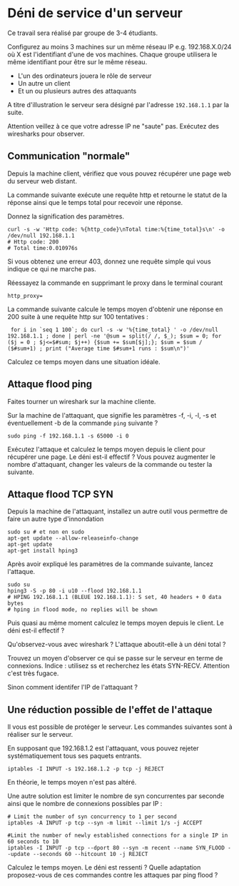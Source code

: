 # Déni de service d'un serveur

Ce travail sera réalisé par groupe de 3-4 étudiants.

Configurez au moins 3 machines sur un même réseau IP e.g. 192.168.X.0/24 où X est l'identifiant d'une de vos machines. Chaque groupe utilisera le même identifiant pour être sur le même réseau.

- L'un des ordinateurs jouera le rôle de serveur 
- Un autre un client
- Et un ou plusieurs autres des attaquants

A titre d'illustration le serveur sera désigné par l'adresse `192.168.1.1` par la suite.

Attention veillez à ce que votre adresse IP ne "saute" pas. Exécutez des wiresharks pour observer.


## Communication "normale"

Depuis la machine client, vérifiez que vous pouvez récupérer une page web du serveur web distant. 

La commande suivante exécute une requête http et retourne le statut de la réponse ainsi que le temps total pour recevoir une réponse.

Donnez la signification des paramètres.

    curl -s -w 'Http code: %{http_code}\nTotal time:%{time_total}s\n' -o /dev/null 192.168.1.1
    # Http code: 200
    # Total time:0.010976s

Si vous obtenez une erreur 403, donnez une requête simple qui vous indique ce qui ne marche pas.

Réessayez la commande en supprimant le proxy dans le terminal courant

    http_proxy=

La commande suivante calcule le temps moyen d'obtenir une réponse en 200 suite à une requête http sur 100 tentatives :  

     for i in `seq 1 100`; do curl -s -w '%{time_total} ' -o /dev/null 192.168.1.1 ; done | perl -ne '@sum = split(/ /, $_); $sum = 0; for ($j = 0 ; $j<=$#sum; $j++) {$sum += $sum[$j];}; $sum = $sum / ($#sum+1) ; print ("Average time $#sum+1 runs : $sum\n")'

Calculez ce temps moyen dans une situation idéale.

## Attaque flood ping

Faites tourner un wireshark sur la machine cliente.

Sur la machine de l'attaquant, que signifie les paramètres -f, -i, -l, -s et éventuellement -b de la commande `ping` suivante ?

    sudo ping -f 192.168.1.1 -s 65000 -i 0

Exécutez l'attaque et calculez le temps moyen depuis le client pour récupérer une page. Le déni est-il effectif ? Vous pouvez augmenter le nombre d'attaquant, changer les valeurs de la commande ou tester la suivante.

## Attaque flood TCP SYN

Depuis la machine de l'attaquant, installez un autre outil vous permettre de faire un autre type d'innondation

    sudo su # et non en sudo
    apt-get update --allow-releaseinfo-change
    apt-get update
    apt-get install hping3

Après avoir expliqué les paramètres de la commande suivante, lancez l'attaque.

    sudo su
    hping3 -S -p 80 -i u10 --flood 192.168.1.1
    # HPING 192.168.1.1 (BLEUE 192.168.1.1): S set, 40 headers + 0 data bytes
    # hping in flood mode, no replies will be shown

Puis quasi au même moment calculez le temps moyen depuis le client. Le déni est-il effectif ? 

Qu'observez-vous avec wireshark ? L'attaque aboutit-elle à un déni total ?

Trouvez un moyen d'observer ce qui se passe sur le serveur en terme de connexions. 
Indice : utilisez ss et recherchez les états SYN-RECV. Attention c'est très fugace.

Sinon comment identifer l'IP de l'attaquant ?


## Une réduction possible de l'effet de l'attaque

Il vous est possible de protéger le serveur. Les commandes suivantes sont à réaliser sur le serveur.

En supposant que 192.168.1.2 est l'attaquant, vous pouvez rejeter systématiquement tous ses paquets entrants.

    iptables -I INPUT -s 192.168.1.2 -p tcp -j REJECT

En théorie, le temps moyen n'est pas altéré.

Une autre solution est limiter le nombre de syn concurrentes par seconde ainsi que le nombre de connexions possibles par IP :

    # Limit the number of syn concurrency to 1 per second
    iptables -A INPUT -p tcp --syn -m limit --limit 1/s -j ACCEPT

    #Limit the number of newly established connections for a single IP in 60 seconds to 10
    iptables -I INPUT -p tcp --dport 80 --syn -m recent --name SYN_FLOOD --update --seconds 60 --hitcount 10 -j REJECT

Calculez le temps moyen. Le déni est ressenti ? Quelle adaptation proposez-vous de ces commandes contre les attaques par ping flood ?

